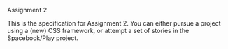 Assignment 2

This is the specification for Assignment 2. You can either pursue a project using a (new) CSS framework, or attempt a set of stories in the Spacebook/Play project.